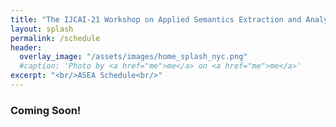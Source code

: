 ```yaml
---
title: "The IJCAI-21 Workshop on Applied Semantics Extraction and Analytics (ASEA)"
layout: splash
permalink: /schedule
header:
  overlay_image: "/assets/images/home_splash_nyc.png"
  #caption: 'Photo by <a href="me">me</a> on <a href="me">me</a>'
excerpt: "<br/>ASEA Schedule<br/>"
---
```

<h3>Coming Soon!</h3>
